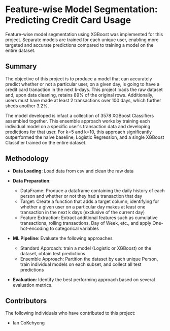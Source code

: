 # Feature-wise Model Segmentation: Predicting Credit Card Usage

Feature-wise model segmentation using XGBoost was implemented for this project. Separate models are trained for each unique user, enabling more targeted and accurate predictions compared to training a model on the entire dataset. 

## **Summary**

The objective of this project is to produce a model that can accurately predict whether or not a particular user, on a given day, is going to have a credit card tranaction in the next k-days. This project loads the raw dataset and, upon data cleaning, retains 89% of the original rows. Additionally, users must have made at least 2 transactions over 100 days, which further sheds another 3.2%. 

The model developed is infact a collection of 3578 XGBoost Classifiers assembled together. This ensemble approach works by training each individual model on a specific user's transaction data and developing predictions for that user. For k=5 and k=10, this approach significantly outperformed the naive baseline, Logistic Regression, and a single XGBoost Classifier trained on the entire dataset. 

## **Methodology**
* **Data Loading**: Load data from csv and clean the raw data
* **Data Preparation**: 
    * DataFrame: Produce a dataframe containing the daily history of each person and whether or not they had a transaction that day  
    * Target: Create a function that adds a target column, identifying for whether a given user on a particular day makes at least one transaction in the next k days (exclusive of the current day)
    * Feature Extraction: Extract additional features such as cumulative transactions, rolling transactions, Day of Week, etc., and apply One-hot-encoding to categorical variables   
* **ML Pipeline**: 
    Evaluate the following approaches
    *  Standard Approach: train a model (Logistic or XGBoost) on the dataset, obtain test predictions
    *  Ensemble Approach: Partition the dataset by each unique Person, train individual models on each subset, and collect all test predictions
        
* **Evaluation**: Identify the best performing approach based on several evaluation metrics.


## Contributors

The following individuals who have contributed to this project:

- Ian CoKehyeng
